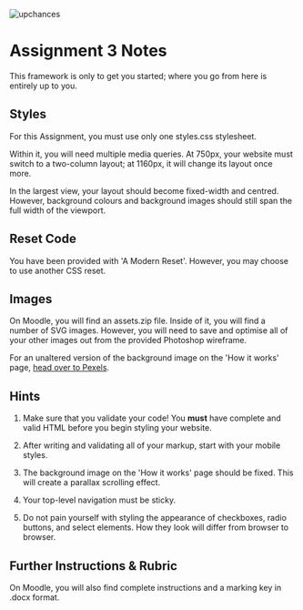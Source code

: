 ![upchances](https://github.com/julian-deleon/UpChances-class-project/assets/77114985/9ab6840b-9942-453f-805e-7b42fd86464a)

# Assignment 3 Notes

This framework is only to get you started; where you go from here is entirely up to you. 


## Styles

For this Assignment, you must use only one styles.css stylesheet. 

Within it, you will need multiple media queries. At 750px, your website must switch to a two-column layout; at 1160px, it will change its layout once more. 

In the largest view, your layout should become fixed-width and centred. However, background colours and background images should still span the full width of the viewport.


## Reset Code

You have been provided with 'A Modern Reset'. However, you may choose to use another CSS reset.


## Images

On Moodle, you will find an assets.zip file. Inside of it, you will find a number of SVG images. However, you will need to save and optimise all of your other images out from the provided Photoshop wireframe. 

For an unaltered version of the background image on the 'How it works' page, [head over to Pexels](https://www.pexels.com/photo/male-constructor-drawing-draft-on-paper-roll-3760529/).


## Hints

1. Make sure that you validate your code! You **must** have complete and valid HTML before you begin styling your website.

2. After writing and validating all of your markup, start with your mobile styles. 

3. The background image on the 'How it works' page should be fixed. This will create a parallax scrolling effect. 

4. Your top-level navigation must be sticky.

5. Do not pain yourself with styling the appearance of checkboxes, radio buttons, and select elements. How they look will differ from browser to browser. 


## Further Instructions & Rubric

On Moodle, you will also find complete instructions and a marking key in .docx format.
